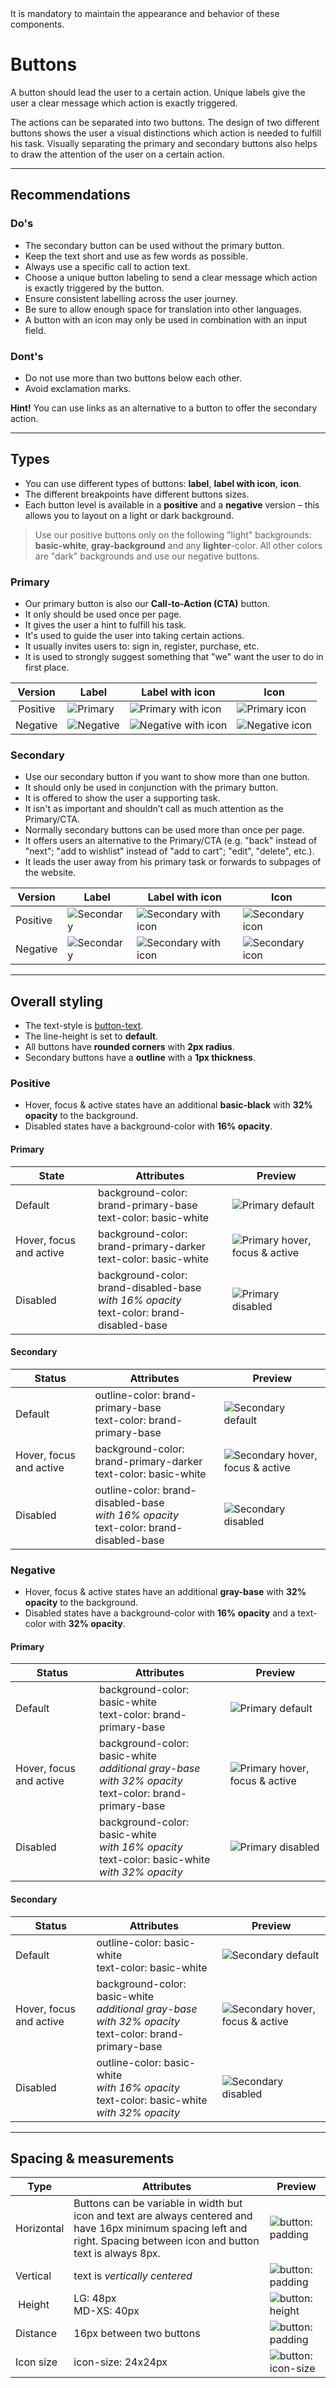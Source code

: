 <AlertWarning alertHeadline="Not modifiable">
It is mandatory to maintain the appearance and behavior of these components.
</AlertWarning>

# Buttons

A button should lead the user to a certain action. Unique labels give the user a clear message which action is exactly triggered.

The actions can be separated into two buttons. The design of two different buttons shows the user a visual distinctions which action is needed to fulfill his task. Visually separating the primary and secondary buttons also helps to draw the attention of the user on a certain action.

---

## Recommendations

### Do's

- The secondary button can be used without the primary button.
- Keep the text short and use as few words as possible.
- Always use a specific call to action text.
- Choose a unique button labeling to send a clear message which action is exactly triggered by the button.
- Ensure consistent labelling across the user journey.
- Be sure to allow enough space for translation into other languages.
- A button with an icon may only be used in combination with an input field.

### Dont's

- Do not use more than two buttons below each other.
- Avoid exclamation marks.

**Hint!** You can use links as an alternative to a button to offer the secondary action.

---

## Types

- You can use different types of buttons: **label**, **label with icon**, **icon**.
- The different breakpoints have different buttons sizes.
- Each button level is available in a **positive** and a **negative** version – this allows you to layout on a light or dark background.

> Use our positive buttons only on the following "light" backgrounds: **basic-white**, **gray-background** and any **lighter**-color. All other colors are "dark" backgrounds and use our negative buttons.

### Primary

- Our primary button is also our **Call-to-Action (CTA)** button.
- It only should be used once per page.
- It gives the user a hint to fulfill his task.
- It's used to guide the user into taking certain actions.
- It usually invites users to: sign in, register, purchase, etc.
- It is used to strongly suggest something that "we" want the user to do in first place.


| Version | Label| Label with icon | Icon |
|---|---|---|---|
| Positive | ![Primary](assets/types/positive/primary/label@1x.png) | ![Primary with icon](assets/types/positive/primary/with-icon@1x.png) | ![Primary icon](assets/types/positive/primary/icon@1x.png) |
| Negative | ![Negative](assets/types/negative/primary/label@1x.png) | ![Negative with icon](assets/types/negative/primary/with-icon@1x.png) | ![Negative icon](assets/types/negative/primary/icon@1x.png) |

### Secondary

- Use our secondary button if you want to show more than one button.
- It should only be used in conjunction with the primary button.
- It is offered to show the user a supporting task.
- It isn't as important and shouldn’t call as much attention as the Primary/CTA.
- Normally secondary buttons can be used more than once per page.
- It offers users an alternative to the Primary/CTA (e.g. "back" instead of "next"; "add to wishlist" instead of "add to cart"; "edit", "delete", etc.).
- It leads the user away from his primary task or forwards to subpages of the website.

| Version | Label| Label with icon | Icon |
|---|---|---|---|
| Positive | ![Secondary](assets/types/positive/secondary/label@1x.png) | ![Secondary with icon](assets/types/positive/secondary/with-icon@1x.png) | ![Secondary icon](assets/types/positive/secondary/icon@1x.png) |
| Negative | ![Secondary](assets/types/negative/secondary/label@1x.png) | ![Secondary with icon](assets/types/negative/secondary/with-icon@1x.png) | ![Secondary icon](assets/types/negative/secondary/icon@1x.png) |


---

## Overall styling

- The text-style is [button-text](../../General/Typography/Typography.md#button-text).
- The line-height is set to **default**.
- All buttons have **rounded corners** with **2px radius**.
- Secondary buttons have a **outline** with a **1px thickness**.

### Positive

- Hover, focus & active states have an additional **basic-black** with **32% opacity** to the background.
- Disabled states have a background-color with **16% opacity**.

#### Primary

| State | Attributes | Preview |
|---|---|---|
| Default | background-color: brand-primary-base<br>text-color: basic-white | ![Primary default](assets/states/positive/primary/default@1x.png) |
| Hover, focus and active | background-color: brand-primary-darker<br>text-color: basic-white | ![Primary hover, focus & active](assets/states/positive/primary/active@1x.png) |
| Disabled | background-color: brand-disabled-base<br>_with 16% opacity_<br>text-color: brand-disabled-base | ![Primary disabled](assets/states/positive/primary/disabled@1x.png) |

#### Secondary

| Status | Attributes | Preview |
|---|---|---|
| Default | outline-color: brand-primary-base<br>text-color: brand-primary-base | ![Secondary default](assets/states/positive/secondary/default@1x.png) |
| Hover, focus and active | background-color: brand-primary-darker<br>text-color: basic-white| ![Secondary hover, focus & active](assets/states/positive/secondary/active@1x.png) |
| Disabled | outline-color: brand-disabled-base<br>_with 16% opacity_<br>text-color: brand-disabled-base | ![Secondary disabled](assets/states/positive/secondary/disabled@1x.png) |

### Negative

- Hover, focus & active states have an additional **gray-base** with **32% opacity** to the background.
- Disabled states have a background-color with **16% opacity** and a text-color with **32% opacity**.

#### Primary

| Status | Attributes | Preview |
|---|---|---|
| Default | background-color: basic-white<br>text-color: brand-primary-base | ![Primary default](assets/states/negative/primary/default@1x.png) |
| Hover, focus and active | background-color: basic-white<br>_additional gray-base with 32% opacity_<br> text-color: brand-primary-base | ![Primary hover, focus & active](assets/states/negative/primary/active@1x.png) |
| Disabled | background-color: basic-white<br>_with 16% opacity_<br>text-color: basic-white<br>_with 32% opacity_ | ![Primary disabled](assets/states/negative/primary/disabled@1x.png) |

#### Secondary

| Status | Attributes | Preview |
|---|---|---|
| Default | outline-color: basic-white <br>text-color: basic-white |  ![Secondary default](assets/states/negative/secondary/default@1x.png) |
| Hover, focus and active | background-color: basic-white<br>_additional gray-base with 32% opacity_<br>text-color: brand-primary-base | ![Secondary hover, focus & active](assets/states/negative/secondary/active@1x.png) |
| Disabled | outline-color: basic-white<br>_with 16% opacity_<br>text-color: basic-white<br>_with 32% opacity_ | ![Secondary disabled](assets/states/negative/secondary/disabled@1x.png)|

---

## Spacing & measurements

| Type | Attributes | Preview |
|---|---|---|
| Horizontal | Buttons can be variable in width but icon and text are always centered and have 16px minimum spacing left and right. Spacing between icon and button text is always 8px. | ![button: padding](assets/measurements/horizontal-padding@1x.png) |
| Vertical | text is _vertically centered_ | ![button: padding](assets/measurements/vertical-padding@1x.png) |
| Height | LG: 48px<br>MD-XS: 40px | ![button: height](assets/measurements/height@1x.png) |
| Distance  | 16px between two buttons | ![button: padding](assets/measurements/distance@1x.png) |
| Icon size | icon-size: 24x24px | ![button: icon-size](assets/measurements/icon-size@1x.png) |
